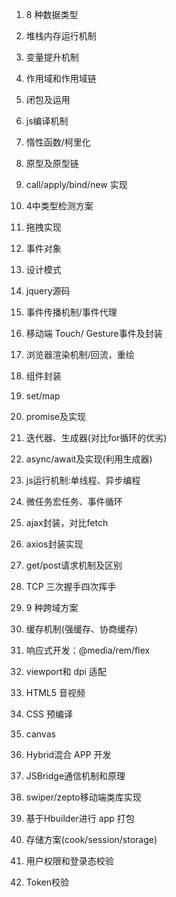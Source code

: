 1. 8 种数据类型

2. 堆栈内存运行机制

3. 变量提升机制

4. 作用域和作用域链

5. 闭包及运用

6. js编译机制

7. 惰性函数/柯里化

8. 原型及原型链

9. call/apply/bind/new 实现

10. 4中类型检测方案

11. 拖拽实现

12. 事件对象

13. 设计模式

14. jquery源码

15. 事件传播机制/事件代理

16. 移动端 Touch/ Gesture事件及封装

17. 浏览器渲染机制/回流，重绘

18. 组件封装

19. set/map

20. promise及实现

21. 迭代器、生成器(对比for循环的优劣)

22. async/await及实现(利用生成器)

23. js运行机制:单线程、异步编程

24. 微任务宏任务、事件循环

25. ajax封装，对比fetch

26. axios封装实现

27. get/post请求机制及区别

28. TCP 三次握手四次挥手

29. 9 种跨域方案

30. 缓存机制(强缓存、协商缓存)

31. 响应式开发：@media/rem/flex

32. viewport和 dpi 适配

33. HTML5 音视频

34. CSS 预编译

35. canvas

36. Hybrid混合 APP 开发

37. JSBridge通信机制和原理

38. swiper/zepto移动端类库实现

39. 基于Hbuilder进行 app 打包

40. 存储方案(cook/session/storage)

41. 用户权限和登录态校验

42. Token校验